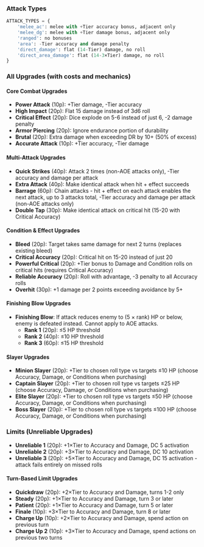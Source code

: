 
### Attack Types
```python
ATTACK_TYPES = {
    'melee_ac': melee with +Tier accuracy bonus, adjacent only
    'melee_dg': melee with +Tier damage bonus, adjacent only
    'ranged': no bonuses
    'area': -Tier accuracy and damage penalty
    'direct_damage': flat (14-Tier) damage, no roll
    'direct_area_damage': flat (14-3×Tier) damage, no roll
}
```

### All Upgrades (with costs and mechanics)

#### Core Combat Upgrades
- **Power Attack** (10p): +Tier damage, -Tier accuracy
- **High Impact** (20p): Flat 15 damage instead of 3d6 roll
- **Critical Effect** (20p): Dice explode on 5-6 instead of just 6, -2 damage penalty
- **Armor Piercing** (20p): Ignore endurance portion of durability
- **Brutal** (20p): Extra damage when exceeding DR by 10+ (50% of excess)
- **Accurate Attack** (10p): +Tier accuracy, -Tier damage

#### Multi-Attack Upgrades
- **Quick Strikes** (40p): Attack 2 times (non-AOE attacks only), -Tier accuracy and damage per attack
- **Extra Attack** (40p): Make identical attack when hit + effect succeeds
- **Barrage** (60p): Chain attacks - hit + effect on each attack enables the next attack, up to 3 attacks total, -Tier accuracy and damage per attack (non-AOE attacks only)
- **Double Tap** (30p): Make identical attack on critical hit (15-20 with Critical Accuracy)

#### Condition & Effect Upgrades
- **Bleed** (20p): Target takes same damage for next 2 turns (replaces existing bleed)
- **Critical Accuracy** (20p): Critical hit on 15-20 instead of just 20
- **Powerful Critical** (20p): +Tier bonus to Damage and Condition rolls on critical hits (requires Critical Accuracy)
- **Reliable Accuracy** (20p): Roll with advantage, -3 penalty to all Accuracy rolls
- **Overhit** (30p): +1 damage per 2 points exceeding avoidance by 5+

#### Finishing Blow Upgrades
- **Finishing Blow**: If attack reduces enemy to (5 × rank) HP or below, enemy is defeated instead. Cannot apply to AOE attacks.
  - **Rank 1** (20p): ≤5 HP threshold
  - **Rank 2** (40p): ≤10 HP threshold
  - **Rank 3** (60p): ≤15 HP threshold

#### Slayer Upgrades
- **Minion Slayer** (20p): +Tier to chosen roll type vs targets ≤10 HP (choose Accuracy, Damage, or Conditions when purchasing)
- **Captain Slayer** (20p): +Tier to chosen roll type vs targets ≤25 HP (choose Accuracy, Damage, or Conditions when purchasing)
- **Elite Slayer** (20p): +Tier to chosen roll type vs targets ≤50 HP (choose Accuracy, Damage, or Conditions when purchasing)
- **Boss Slayer** (20p): +Tier to chosen roll type vs targets ≤100 HP (choose Accuracy, Damage, or Conditions when purchasing)

### Limits (Unreliable Upgrades)
- **Unreliable 1** (20p): +1×Tier to Accuracy and Damage, DC 5 activation
- **Unreliable 2** (20p): +3×Tier to Accuracy and Damage, DC 10 activation
- **Unreliable 3** (20p): +5×Tier to Accuracy and Damage, DC 15 activation - attack fails entirely on missed rolls


#### Turn-Based Limit Upgrades
- **Quickdraw** (20p): +2×Tier to Accuracy and Damage, turns 1-2 only
- **Steady** (20p): +1×Tier to Accuracy and Damage, turn 3 or later
- **Patient** (20p): +1×Tier to Accuracy and Damage, turn 5 or later
- **Finale** (10p): +3×Tier to Accuracy and Damage, turn 8 or later
- **Charge Up** (10p): +2×Tier to Accuracy and Damage, spend action on previous turn
- **Charge Up 2** (10p): +3×Tier to Accuracy and Damage, spend actions on previous two turns
